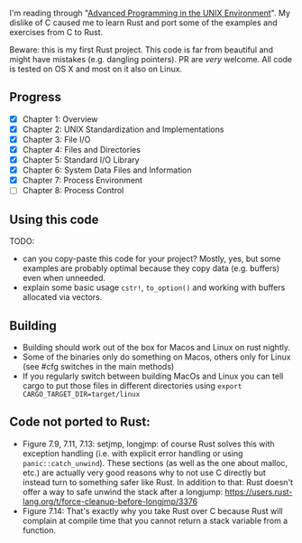 I'm reading through "[Advanced Programming in the UNIX Environment](https://www.amazon.com/dp/0321637739)". My dislike of C caused me to learn Rust and port some of the examples and exercises from C to Rust.

Beware: this is my first Rust project. This code is far from beautiful and might have mistakes (e.g. dangling pointers). PR are *very* welcome. All code is tested on OS X and most on it also on Linux.

## Progress

- [x] Chapter 1: Overview
- [x] Chapter 2: UNIX Standardization and Implementations
- [x] Chapter 3: File I/O
- [x] Chapter 4: Files and Directories
- [x] Chapter 5: Standard I/O Library
- [x] Chapter 6: System Data Files and Information
- [x] Chapter 7: Process Environment
- [ ] Chapter 8: Process Control

## Using this code

TODO: 

- can you copy-paste this code for your project? Mostly, yes, but some examples are probably optimal because
they copy data (e.g. buffers) even when unneeded.
- explain some basic usage `cstr!`, `to_option()` and working with buffers allocated via vectors.

## Building

- Building should work out of the box for Macos and Linux on rust nightly.
- Some of the binaries only do something on Macos, others only for Linux (see #cfg switches in the main methods)
- If you regularly switch between building MacOs and Linux you can tell cargo to put those files in different directories
  using `export CARGO_TARGET_DIR=target/linux`
  
## Code not ported to Rust:

- Figure 7.9, 7.11, 7.13: setjmp, longjmp: of course Rust solves this with exception handling (i.e. with explicit 
  error handling or using `panic::catch_unwind`). These sections (as well as the one about malloc, etc.) are
  actually very good reasons why to not use C directly but instead turn to something safer like Rust.
  In addition to that: Rust doesn't offer a way to safe unwind the stack after a longjump: 
  https://users.rust-lang.org/t/force-cleanup-before-longjmp/3376
- Figure 7.14: That's exactly why you take Rust over C because Rust will complain at compile time that you cannot
  return a stack variable from a function.